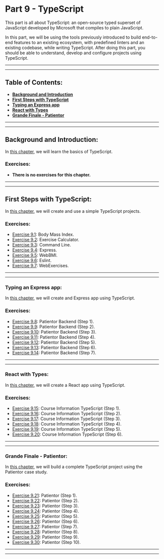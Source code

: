 # Part 9 - TypeScript

This part is all about TypeScript: an open-source typed superset of JavaScript developed by Microsoft that compiles to plain JavaScript.

In this part, we will be using the tools previously introduced to build end-to-end features to an existing ecosystem, with predefined linters and an existing codebase, while writing TypeScript. After doing this part, you should be able to understand, develop and configure projects using TypeScript.

---
---

## Table of Contents:

- **[Background and Introduction](#background-and-introduction)**
- **[First Steps with TypeScript](#first-steps-with-typescript)**
- **[Typing an Express app](#typing-an-express-app)**
- **[React with Types](#react-with-types)**
- **[Grande Finale - Patientor](#grande-finale---patientor)**

---
---

## Background and Introduction:

In [this chapter](https://fullstackopen.com/en/part9/background_and_introduction), we will learn the basics of TypeScript.

### Exercises:

- **There is no exercises for this chapter.**

---
---

## First Steps with TypeScript:

In [this chapter](https://fullstackopen.com/en/part9/first_steps_with_type_script), we will create and use a simple TypeScript projects.

### Exercises:

- [Exercise 9.1](): Body Mass Index.
- [Exercise 9.2](): Exercise Calculator.
- [Exercise 9.3](): Command Line.
- [Exercise 9.4](): Express.
- [Exercise 9.5](): WebBMI.
- [Exercise 9.6](): Eslint.
- [Exercise 9.7](): WebExercises.

---
---

### Typing an Express app:

In [this chapter](https://fullstackopen.com/en/part9/typing_an_express_app), we will create and Express app using TypeScript.

### Exercises:

- [Exercise 9.8](): Patientor Backend (Step 1).
- [Exercise 9.9](): Patientor Backend (Step 2).
- [Exercise 9.10](): Patientor Backend (Step 3).
- [Exercise 9.11](): Patientor Backend (Step 4).
- [Exercise 9.12](): Patientor Backend (Step 5).
- [Exercise 9.13](): Patientor Backend (Step 6).
- [Exercise 9.14](): Patientor Backend (Step 7).

---
---

### React with Types:

In [this chapter](https://fullstackopen.com/en/part9/react_with_types), we will create a React app using TypeScript.

### Exercises:

- [Exercise 9.15](): Course Information TypeScript (Step 1).
- [Exercise 9.16](): Course Information TypeScript (Step 2).
- [Exercise 9.17](): Course Information TypeScript (Step 3).
- [Exercise 9.18](): Course Information TypeScript (Step 4).
- [Exercise 9.19](): Course Information TypeScript (Step 5).
- [Exercise 9.20](): Course Information TypeScript (Step 6).

---
---

### Grande Finale - Patientor:

In [this chapter](https://fullstackopen.com/en/part9/grande_finale_patientor), we will build a complete TypeScript project using the Patientor case study.

### Exercises:

- [Exercise 9.21](): Patientor (Step 1).
- [Exercise 9.22](): Patientor (Step 2).
- [Exercise 9.23](): Patientor (Step 3).
- [Exercise 9.24](): Patientor (Step 4).
- [Exercise 9.25](): Patientor (Step 5).
- [Exercise 9.26](): Patientor (Step 6).
- [Exercise 9.27](): Patientor (Step 7).
- [Exercise 9.28](): Patientor (Step 8).
- [Exercise 9.29](): Patientor (Step 9).
- [Exercise 9.30](): Patientor (Step 10).

---
---